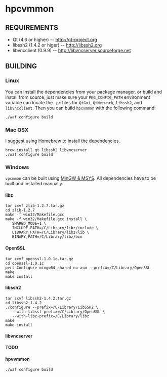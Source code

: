 hpcvmmon
========

## REQUIREMENTS
  * Qt (4.6 or higher) -- http://qt-project.org
  * libssh2 (1.4.2 or higer) -- http://libssh2.org
  * libvncclient (0.9.9) -- http://libvncserver.sourceforge.net

## BUILDING
### Linux
You can install the dependencies from your package manager, or build and install from
source; just make sure your `PKG_CONFIG_PATH` environment variable can locate the `.pc` 
files for `QtGui`, `QtNetwork`, `libssh2`, and `libvncclient`.  Then you can build
`hpcvmmon` with the following command:

    ./waf configure build

### Mac OSX
I suggest using [Homebrew](http://mxcl.github.com/homebrew) to install the dependencies.

    brew install qt libssh2 libvncserver
    ./waf configure build
    
### Windows
`vpcmmon` can be built using [MinGW & MSYS](http://www.mingw.org).  All dependencies have to be built and installed manually.

#### libz

    tar zxvf zlib-1.2.7.tar.gz
    cd zlib-1.2.7
    make -f win32/Makefile.gcc
    make -f win32/Makefile.gcc install \
       SHARED_MODE=1 \
       INCLUDE_PATH=/C/Library/libz/include \
       LIBRARY_PATH=/C/Library/libz/lib \
       BINARY_PATH=/C/Library/libz/bin

#### OpenSSL
    tar zxvf openssl-1.0.1c.tar.gz
    cd openssl-1.0.1c
    perl Configure mingw64 shared no-asm --prefix=/C/Library/OpenSSL
    make
    make install

#### libssh2
    tar zxvf libssh2-1.4.2.tar.gz
    cd libssh2-1.4.2
    ./configure --prefix=/C/Library/LibSSH2 \
       --with-libssl-prefix=/C/Library/OpenSSL \
       --with-libz-prefix=/C/Library/libz
    make
    make install

#### libvncserver
**TODO**

#### hpvvmmon
    ./waf configure build
    
